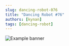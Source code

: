 ```yaml
---
slug: dancing-robot-076
title: "Dancing Robot #76"
authors: [kynan]
tags: [dancing-robot]
---
```


![Example banner](/img/stories/dancing-robot/076.png)
